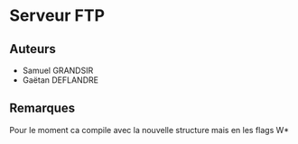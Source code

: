 Serveur FTP
===========


## Auteurs

 - Samuel GRANDSIR
 - Gaëtan DEFLANDRE


## Remarques

Pour le moment ca compile avec la nouvelle structure
mais en les flags W*
